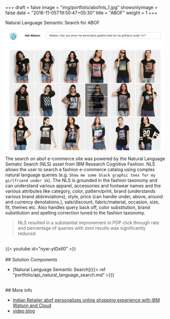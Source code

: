 +++
draft = false
image = "img/portfolio/abofnls_1.jpg"
showonlyimage = false
date = "2016-11-05T19:50:47+05:30"
title = "ABOF"
weight = 1
+++

Natural Language Semantic Search for ABOF
<!--more-->

<img src="/img/portfolio/abofnls_2.jpg" width="600">

The search on abof e-commerce site was powered by the Natural Language Sematic Search (NLS) asset from IBM Research Cognitive Fashion. NLS allows the user to search a fashion e-commerce catalog using complex natural language queries (e.g. `Show me some black graphic tees for my girlfriend under 1k`). The NLS is grounded in the fashion taxonomy and can understand various apparel, accessories and footwear names and the various attributes like category, color, pattern/print, brand (understands various brand abbreviations), style, price (can handle under, above, around and currency denotations.), sale/discount, fabric/material, occasion, size, fit, themes etc. Also handles query back off, color substitution, brand substitution and spelling correction tuned to the fashion taxonomy. 

> NLS resulted in a substantial improvement in PDP click through rate and percentage of queries with zero results was significantly reduced.

<br>
{{< youtube id="nyw-ytDxll0" >}}
<br>


<br>
## Solution Components

* [Natural Language Semantic Search]({{< ref "portfolio/api_natural_language_search.md" >}}) 

<br>
## More info

* [Indian Retailer abof personalizes online shopping experience with IBM Watson and Cloud](http://www-03.ibm.com/press/us/en/pressrelease/52047.wss)
* [video blog](https://blog.balfes.net/2017/04/11/video-blog-abof-com-uses-watson-and-natural-language-to-enhance-online-search/) 


